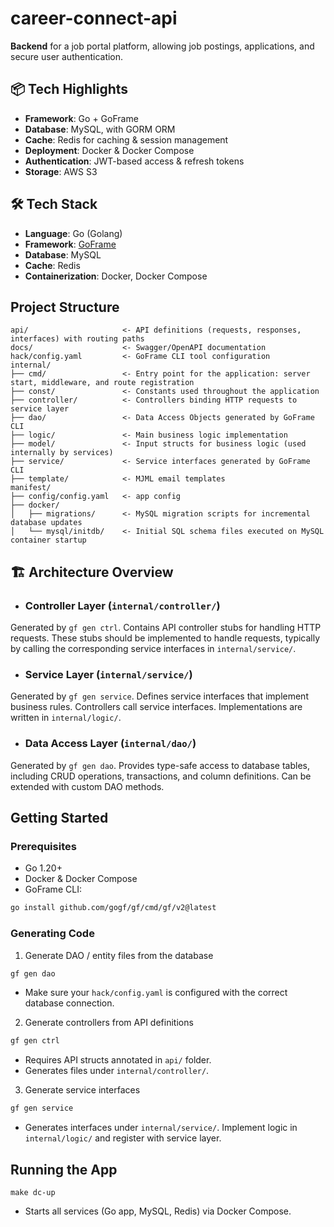 # career-connect-api

**Backend** for a job portal platform, allowing job postings, applications, and secure user authentication.

## 📦 Tech Highlights

- **Framework**: Go + GoFrame
- **Database**: MySQL, with GORM ORM
- **Cache**: Redis for caching & session management
- **Deployment**: Docker & Docker Compose
- **Authentication**: JWT-based access & refresh tokens
- **Storage**: AWS S3

## 🛠️ Tech Stack

- **Language**: Go (Golang)
- **Framework**: [GoFrame](https://github.com/gogf/gf)
- **Database**: MySQL
- **Cache**: Redis
- **Containerization**: Docker, Docker Compose

## Project Structure
```text
api/                     <- API definitions (requests, responses, interfaces) with routing paths
docs/                    <- Swagger/OpenAPI documentation
hack/config.yaml         <- GoFrame CLI tool configuration
internal/
├── cmd/                 <- Entry point for the application: server start, middleware, and route registration
├── const/               <- Constants used throughout the application
├── controller/          <- Controllers binding HTTP requests to service layer
├── dao/                 <- Data Access Objects generated by GoFrame CLI
├── logic/               <- Main business logic implementation
├── model/               <- Input structs for business logic (used internally by services)  
├── service/             <- Service interfaces generated by GoFrame CLI
├── template/            <- MJML email templates
manifest/
├── config/config.yaml   <- app config
├── docker/  
│   ├── migrations/      <- MySQL migration scripts for incremental database updates  
│   └── mysql/initdb/    <- Initial SQL schema files executed on MySQL container startup
```

## 🏗️ Architecture Overview

- ### Controller Layer (`internal/controller/`)
Generated by `gf gen ctrl`. Contains API controller stubs for handling HTTP requests.
These stubs should be implemented to handle requests, typically by calling the corresponding service interfaces in `internal/service/`.

- ### Service Layer (`internal/service/`)
Generated by `gf gen service`. Defines service interfaces that implement business rules. Controllers call service interfaces. Implementations are written in `internal/logic/`.

- ### Data Access Layer (`internal/dao/`)
Generated by `gf gen dao`. Provides type-safe access to database tables, including CRUD operations, transactions, and column definitions. Can be extended with custom DAO methods.

## Getting Started
### Prerequisites
- Go 1.20+
- Docker & Docker Compose
- GoFrame CLI:
```bash
go install github.com/gogf/gf/cmd/gf/v2@latest
```

### Generating Code

1. Generate DAO / entity files from the database
```bash
gf gen dao
```
- Make sure your `hack/config.yaml` is configured with the correct database connection.

2. Generate controllers from API definitions
```bash
gf gen ctrl
```
- Requires API structs annotated in `api/` folder.
- Generates files under `internal/controller/`.

3. Generate service interfaces
```bash
gf gen service
```
- Generates interfaces under `internal/service/`. Implement logic in `internal/logic/` and register with service layer.

## Running the App
```make
make dc-up
```
- Starts all services (Go app, MySQL, Redis) via Docker Compose.

